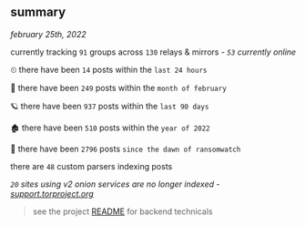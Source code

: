 
## summary
_february 25th, 2022_

currently tracking `91` groups across `130` relays & mirrors - _`53` currently online_

⏲ there have been `14` posts within the `last 24 hours`

🦈 there have been `249` posts within the `month of february`

🪐 there have been `937` posts within the `last 90 days`

🏚 there have been `510` posts within the `year of 2022`

🦕 there have been `2796` posts `since the dawn of ransomwatch`

there are `48` custom parsers indexing posts

_`20` sites using v2 onion services are no longer indexed - [support.torproject.org](https://support.torproject.org/onionservices/v2-deprecation/)_

> see the project [README](https://github.com/thetanz/ransomwatch#ransomwatch--) for backend technicals

